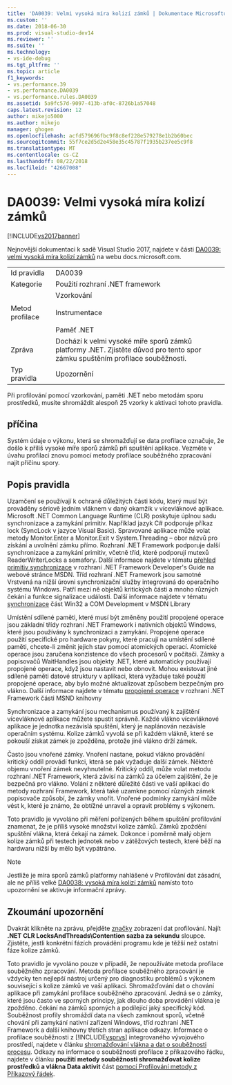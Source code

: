 ```yaml
---
title: 'DA0039: Velmi vysoká míra kolizí zámků | Dokumentace Microsoftu'
ms.custom: ''
ms.date: 2018-06-30
ms.prod: visual-studio-dev14
ms.reviewer: ''
ms.suite: ''
ms.technology:
- vs-ide-debug
ms.tgt_pltfrm: ''
ms.topic: article
f1_keywords:
- vs.performance.39
- vs.performance.DA0039
- vs.performance.rules.DA0039
ms.assetid: 5a9fc57d-9097-413b-af0c-8726b1a57048
caps.latest.revision: 12
author: mikejo5000
ms.author: mikejo
manager: ghogen
ms.openlocfilehash: acfd579696fbc9f8c8ef228e579278e1b2b60bec
ms.sourcegitcommit: 55f7ce2d5d2e458e35c45787f1935b237ee5c9f8
ms.translationtype: MT
ms.contentlocale: cs-CZ
ms.lasthandoff: 08/22/2018
ms.locfileid: "42667008"
---
```

# <a name="da0039-very-high-rate-of-lock-contentions"></a>DA0039: Velmi vysoká míra kolizí zámků
[!INCLUDE[vs2017banner](../includes/vs2017banner.md)]

Nejnovější dokumentaci k sadě Visual Studio 2017, najdete v části [DA0039: velmi vysoká míra kolizí zámků](https://docs.microsoft.com/visualstudio/profiling/da0039-very-high-rate-of-lock-contentions) na webu docs.microsoft.com.  
  
|||  
|-|-|  
|Id pravidla|DA0039|  
|Kategorie|Použití rozhraní .NET framework|  
|Metod profilace|Vzorkování<br /><br /> Instrumentace<br /><br /> Paměť .NET|  
|Zpráva|Dochází k velmi vysoké míře sporů zámků platformy .NET. Zjistěte důvod pro tento spor zámku spuštěním profilace souběžnosti.|  
|Typ pravidla|Upozornění|  
  
 Při profilování pomocí vzorkování, paměti .NET nebo metodám sporu prostředků, musíte shromáždit alespoň 25 vzorky k aktivaci tohoto pravidla.  
  
## <a name="cause"></a>příčina  
 Systém údaje o výkonu, která se shromažďují se data profilace označuje, že došlo k příliš vysoké míře sporů zámků při spuštění aplikace. Vezměte v úvahu profilaci znovu pomocí metody profilace souběžného zpracování najít příčinu spory.  
  
## <a name="rule-description"></a>Popis pravidla  
 Uzamčení se používají k ochraně důležitých části kódu, který musí být prováděny sériově jedním vláknem v daný okamžik v vícevláknové aplikace. Microsoft .NET Common Language Runtime (CLR) poskytuje úplnou sadu synchronizace a zamykání primitiv. Například jazyk C# podporuje příkaz lock (SyncLock v jazyce Visual Basic). Spravované aplikace může volat metody Monitor.Enter a Monitor.Exit v System.Threading – obor názvů pro získání a uvolnění zámku přímo. Rozhraní .NET Framework podporuje další synchronizace a zamykání primitiv, včetně tříd, které podporují mutexů ReaderWriterLocks a semafory. Další informace najdete v tématu [přehled primitiv synchronizace](http://go.microsoft.com/fwlink/?LinkId=177867) v rozhraní .NET Framework Developer's Guide na webové stránce MSDN. Tříd rozhraní .NET Framework jsou samotné Vrstvená na nižší úrovni synchronizační služby integrovaná do operačního systému Windows. Patří mezi ně objektů kritických části a mnoho různých čekání a funkce signalizace události. Další informace najdete v tématu [synchronizace](http://go.microsoft.com/fwlink/?LinkId=177869) část Win32 a COM Development v MSDN Library  
  
 Umístění sdílené paměti, které musí být změněny použití propojené operace jsou základní třídy rozhraní .NET Framework i nativních objektů Windows, které jsou používány k synchronizaci a zamykání. Propojené operace použití specifické pro hardware pokyny, které pracují na umístění sdílené paměti, chcete-li změnit jejich stav pomocí atomických operací. Atomické operace jsou zaručena konzistence do všech procesorů v počítači. Zámky a popisovačů WaitHandles jsou objekty .NET, které automaticky používají propojené operace, když jsou nastavit nebo obnovit. Mohou existovat jiné sdílené paměti datové struktury v aplikaci, která vyžaduje také použití propojené operace, aby bylo možné aktualizovat způsobem bezpečným pro vlákno. Další informace najdete v tématu [propojené operace](http://go.microsoft.com/fwlink/?LinkId=177870) v rozhraní .NET Framework části MSND knihovny  
  
 Synchronizace a zamykání jsou mechanismus používaný k zajištění vícevláknové aplikace můžete spustit správně. Každé vlákno vícevláknové aplikace je jednotka nezávislá spuštění, který je naplánován nezávisle operačním systému. Kolize zámků vyvolá se při každém vlákně, které se pokouší získat zámek je zpožděna, protože jiné vlákno drží zámek.  
  
 Často jsou vnořené zámky. Vnoření nastane, pokud vlákno provádění kritický oddíl provádí funkci, která se pak vyžaduje další zámek. Některé objemu vnoření zámek nevyhnutelné. Kritický oddíl, může volat metodu rozhraní .NET Framework, která závisí na zámků za účelem zajištění, že je bezpečná pro vlákno. Volání z některé důležité části ve vaší aplikaci do metody rozhraní Framework, která také uzamkne pomocí různých zámek popisovače způsobí, že zámky vnořit. Vnořené podmínky zamykání může vést k, které je známo, že obtížné unravel a opravit problémy s výkonem.  
  
 Toto pravidlo je vyvoláno při měření pořízených během spuštění profilování znamenat, že je příliš vysoké množství kolize zámků. Zámků zpoždění spuštění vlákna, která čekají na zámek. Dokonce i poměrně malý objem kolize zámků při testech jednotek nebo v zátěžových testech, které běží na hardwaru nižší by mělo být vypátráno.  
  
> [!NOTE]
>  Jestliže je míra sporů zámků platformy nahlášené v Profilování dat zásadní, ale ne příliš velké [DA0038: vysoká míra kolizí zámků](../profiling/da0038-high-rate-of-lock-contentions.md) namísto toto upozornění se aktivuje informační zprávy.  
  
## <a name="how-to-investigate-a-warning"></a>Zkoumání upozornění  
 Dvakrát klikněte na zprávu, přejděte [značky](../profiling/marks-view.md) zobrazení dat profilování.  Najít **.NET CLR LocksAndThreads\Contention sazba za sekundu** sloupce. Zjistěte, jestli konkrétní fázích provádění programu kde je těžší než ostatní fáze kolize zámků.  
  
 Toto pravidlo je vyvoláno pouze v případě, že nepoužíváte metoda profilace souběžného zpracování. Metoda profilace souběžného zpracování je vždycky ten nejlepší nástroj určený pro diagnostiku problémů s výkonem související s kolize zámků ve vaší aplikaci. Shromažďování dat o chování aplikace při zamykání profilace souběžného zpracování. Jedná se o zámky, které jsou často ve sporných principy, jak dlouho doba provádění vlákna je zpožděno. čekání na zámků sporných a podílející jaký specifický kód. Souběžnost profily shromáždí data na všech zamknout sporů, včetně chování při zamykání nativní zařízení Windows, tříd rozhraní .NET Framework a další knihovny třetích stran aplikace odkazy. Informace o profilace souběžnosti z [!INCLUDE[vsprvs](../includes/vsprvs-md.md)] integrovaného vývojového prostředí, najdete v článku [shromažďování vlákna a dat o souběžnosti procesu](../profiling/collecting-thread-and-process-concurrency-data.md). Odkazy na informace o souběžnosti profilace z příkazového řádku, najdete v článku **použití metody souběžnosti shromažďovat kolize prostředků a vlákna Data aktivit** část [pomocí Profilování metody z Příkazový řádek](../profiling/using-profiling-methods-to-collect-performance-data-from-the-command-line.md).

